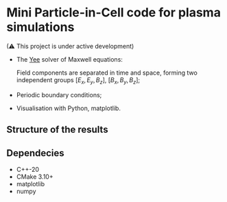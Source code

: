 # Mini Particle-in-Cell code for plasma simulations

(⚠ This project is under active development)

- The [Yee](https://ieeexplore.ieee.org/abstract/document/1138693) solver of Maxwell equations:
  
  Field components are separated in time and space, forming two independent groups $`[E_x, E_y, B_z]`$, $`[B_x, B_y, B_z]`$;
- Periodic boundary conditions;
- Visualisation with Python, matplotlib.

## Structure of the results



## Dependecies
- C++-20
- CMake 3.10+
- matplotlib
- numpy
